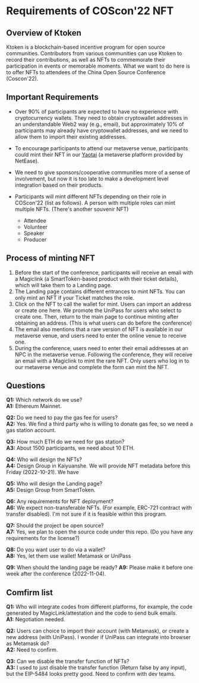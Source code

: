 # Requirements of COScon'22 NFT

## Overview of Ktoken

Ktoken is a blockchain-based incentive program for open source communities. Contributors from various communities can use Ktoken to record their contributions, as well as NFTs to commemorate their participation in events or memorable moments. What we want to do here is to offer NFTs to attendees of the China Open Source Conference (Coscon'22).

## Important Requirements

- Over 90% of participants are expected to have no experience with cryptocurrency wallets. They need to obtain cryptowallet addresses in an understandable Web2 way (e.g., email), but approximately 10% of participants may already have cryptowallet addresses, and we need to allow them to import their existing addresses.

- To encourage participants to attend our metaverse venue, participants could mint their NFT in our [Yaotai](https://yaotai.163.com/) (a metaverse platform provided by NetEase).

- We need to give sponsors/cooperative communities more of a sense of involvement, but now it is too late to make a development level integration based on their products.

- Participants will mint different NFTs depending on their role in COScon'22 (list as follows). A person with multiple roles can mint multiple NFTs. (There's another souvenir NFT)
  - Attendee
  - Volunteer
  - Speaker
  - Producer

## Process of minting NFT

1. Before the start of the conference, participants will receive an email with a Magiclink (a SmartToken-based product with their ticket details), which will take them to a Landing page.
2. The Landing page contains different entrances to mint NFTs. You can only mint an NFT if your Ticket matches the role.
3. Click on the NFT to call the wallet for mint. Users can import an address or create one here. We promote the UniPass for users who select to create one. Then, return to the main page to continue minting after obtaining an address. (This is what users can do before the conference)
4. The email also mentions that a rare version of NFT is available in our metaverse venue, and users need to enter the online venue to receive one.
5. During the conference, users need to enter their email addresses at an NPC in the metaverse venue. Following the conference, they will receive an email with a Magiclink to mint the rare NFT. Only users who log in to our metaverse venue and complete the form can mint the NFT.

## Questions
**Q1:** Which network do we use?  
**A1:** Ethereum Mainnet.

**Q2:** Do we need to pay the gas fee for users?  
**A2:** Yes. We find a third party who is willing to donate gas fee, so we need a gas station account.

**Q3:** How much ETH do we need for gas station?  
**A3:** About 1500 participants, we need about 10 ETH.

**Q4:** Who will design the NFTs?  
**A4:** Design Group in Kaiyuanshe. We will provide NFT metadata before this Friday (2022-10-21). We have 

**Q5:** Who will design the Landing page?  
**A5:** Design Group from SmartToken.

**Q6:** Any requirements for NFT deployment?  
**A6:** We expect non-transferable NFTs. (For example, ERC-721 contract with transfer disabled). I'm not sure if it is feasible within this program.

**Q7:** Should the project be open source?  
**A7:** Yes, we plan to open the source code under this repo. (Do you have any requirements for the license?)

**Q8:** Do you want user to do via a wallet?  
**A8:** Yes, let them use wallet! Metamask or UniPass

**Q9:** When should the landing page be ready?
**A9:** Please make it before one week after the conference (2022-11-04). 

## Comfirm list

**Q1:** Who will integrate codes from different platforms, for example, the code generated by MagicLink/attestation and the code to send bulk emails.  
**A1:** Negotiation needed.

**Q2:** Users can choice to import their account (with Metamask), or create a new address (with UniPass). I wonder if UniPass can integrate into browser as Metamask do?  
**A2:** Need to confirm.

**Q3:** Can we disable the transfer function of NFTs?  
**A3:** I used to just disable the transfer function (Return false by any input), but the EIP-5484 looks pretty good. Need to confirm with dev teams.
